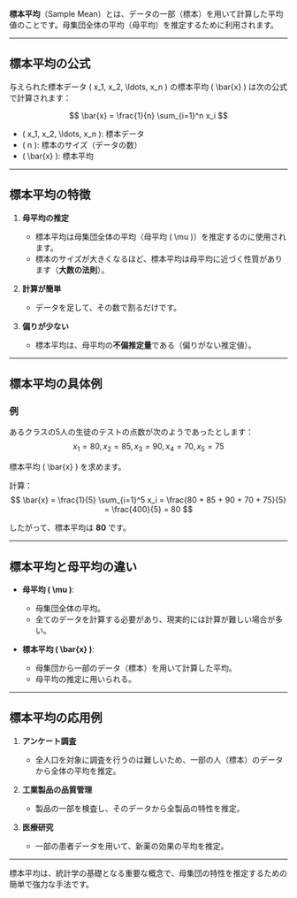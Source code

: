 **標本平均**（Sample Mean）とは、データの一部（標本）を用いて計算した平均値のことです。母集団全体の平均（母平均）を推定するために利用されます。

---

## 標本平均の公式

与えられた標本データ \( x_1, x_2, \ldots, x_n \) の標本平均 \( \bar{x} \) は次の公式で計算されます：

$$
\bar{x} = \frac{1}{n} \sum_{i=1}^n x_i
$$

- \( x_1, x_2, \ldots, x_n \): 標本データ
- \( n \): 標本のサイズ（データの数）
- \( \bar{x} \): 標本平均

---

## 標本平均の特徴

1. **母平均の推定**
   - 標本平均は母集団全体の平均（母平均 \( \mu \)）を推定するのに使用されます。
   - 標本のサイズが大きくなるほど、標本平均は母平均に近づく性質があります（**大数の法則**）。

2. **計算が簡単**
   - データを足して、その数で割るだけです。

3. **偏りが少ない**
   - 標本平均は、母平均の**不偏推定量**である（偏りがない推定値）。

---

## 標本平均の具体例

### 例
あるクラスの5人の生徒のテストの点数が次のようであったとします：
$$
x_1 = 80, \, x_2 = 85, \, x_3 = 90, \, x_4 = 70, \, x_5 = 75
$$

標本平均 \( \bar{x} \) を求めます。

計算：
$$
\bar{x} = \frac{1}{5} \sum_{i=1}^5 x_i = \frac{80 + 85 + 90 + 70 + 75}{5} = \frac{400}{5} = 80
$$

したがって、標本平均は **80** です。

---

## 標本平均と母平均の違い

- **母平均 \( \mu \)**:
  - 母集団全体の平均。
  - 全てのデータを計算する必要があり、現実的には計算が難しい場合が多い。

- **標本平均 \( \bar{x} \)**:
  - 母集団から一部のデータ（標本）を用いて計算した平均。
  - 母平均の推定に用いられる。

---

## 標本平均の応用例

1. **アンケート調査**
   - 全人口を対象に調査を行うのは難しいため、一部の人（標本）のデータから全体の平均を推定。

2. **工業製品の品質管理**
   - 製品の一部を検査し、そのデータから全製品の特性を推定。

3. **医療研究**
   - 一部の患者データを用いて、新薬の効果の平均を推定。

---

標本平均は、統計学の基礎となる重要な概念で、母集団の特性を推定するための簡単で強力な手法です。